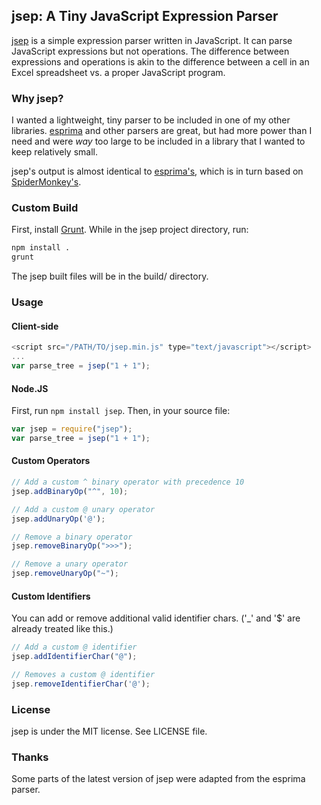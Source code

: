 ## jsep: A Tiny JavaScript Expression Parser
[jsep](https://ericsmekens.github.io/jsep/) is a simple expression parser written in JavaScript. It can parse JavaScript expressions but not operations. The difference between expressions and operations is akin to the difference between a cell in an Excel spreadsheet vs. a proper JavaScript program.

### Why jsep?
I wanted a lightweight, tiny parser to be included in one of my other libraries. [esprima](http://esprima.org/) and other parsers are great, but had more power than I need and were *way* too large to be included in a library that I wanted to keep relatively small.

jsep's output is almost identical to [esprima's](http://esprima.org/doc/index.html#ast), which is in turn based on [SpiderMonkey's](https://developer.mozilla.org/en-US/docs/SpiderMonkey/Parser_API).

### Custom Build
First, install [Grunt](http://gruntjs.com/). While in the jsep project directory, run:

```bash
npm install .
grunt
```

The jsep built files will be in the build/ directory.

### Usage
#### Client-side
```javascript
<script src="/PATH/TO/jsep.min.js" type="text/javascript"></script>
...
var parse_tree = jsep("1 + 1");
```
#### Node.JS
First, run `npm install jsep`. Then, in your source file:
```javascript
var jsep = require("jsep");
var parse_tree = jsep("1 + 1");
```
#### Custom Operators
```javascript
// Add a custom ^ binary operator with precedence 10
jsep.addBinaryOp("^", 10);

// Add a custom @ unary operator
jsep.addUnaryOp('@');

// Remove a binary operator
jsep.removeBinaryOp(">>>");

// Remove a unary operator
jsep.removeUnaryOp("~");
```

#### Custom Identifiers
You can add or remove additional valid identifier chars. ('_' and '$' are already treated like this.)
```javascript
// Add a custom @ identifier
jsep.addIdentifierChar("@");

// Removes a custom @ identifier
jsep.removeIdentifierChar('@');
```

### License
jsep is under the MIT license. See LICENSE file.

### Thanks
Some parts of the latest version of jsep were adapted from the esprima parser.
